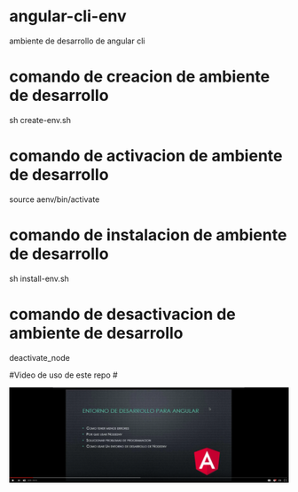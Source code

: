 # angular-cli-env
ambiente de desarrollo de angular cli

# comando de creacion de ambiente de desarrollo #

sh create-env.sh

# comando de activacion de ambiente de desarrollo #

source aenv/bin/activate

# comando de instalacion de ambiente de desarrollo #

sh install-env.sh

# comando de desactivacion de ambiente de desarrollo #

deactivate_node

#Video de uso de este repo #

[![ambiente de desarrollo de angular cli](./video.png)](https://www.youtube.com/watch?v=5K7k_3k54ys&t=31s "Angular Cli y su entorno de trabajo Ver Ahora!")
